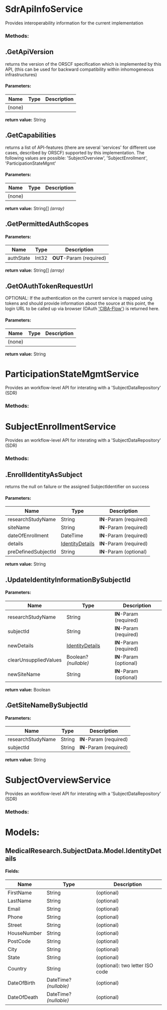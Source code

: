 ﻿# SdrApiInfoService
Provides interoperability information for the current implementation

### Methods:



## .GetApiVersion
returns the version of the ORSCF specification which is implemented by this API,
(this can be used for backward compatibility within inhomogeneous infrastructures)
#### Parameters:
|Name|Type|Description|
|----|----|-----------|
|(none)|||
**return value:** String



## .GetCapabilities
returns a list of API-features (there are several 'services' for different use cases, described by ORSCF)
supported by this implementation. The following values are possible:
'SubjectOverview', 'SubjectEnrollment', 'ParticipationStateMgmt'
#### Parameters:
|Name|Type|Description|
|----|----|-----------|
|(none)|||
**return value:** String[] *(array)*



## .GetPermittedAuthScopes
#### Parameters:
|Name|Type|Description|
|----|----|-----------|
|authState|Int32|**OUT**-Param (required)|
**return value:** String[] *(array)*



## .GetOAuthTokenRequestUrl
OPTIONAL: If the authentication on the current service is mapped
using tokens and should provide information about the source at this point,
the login URL to be called up via browser (OAuth ['CIBA-Flow'](https://openid.net/specs/openid-client-initiated-backchannel-authentication-core-1_0.html)) is returned here.
#### Parameters:
|Name|Type|Description|
|----|----|-----------|
|(none)|||
**return value:** String
# ParticipationStateMgmtService
Provides an workflow-level API for interating with a 'SubjectDataRepository' (SDR)

### Methods:
# SubjectEnrollmentService
Provides an workflow-level API for interating with a 'SubjectDataRepository' (SDR)

### Methods:



## .EnrollIdentityAsSubject
returns the null on failure or the assigned SubjectIdentifier on success
#### Parameters:
|Name|Type|Description|
|----|----|-----------|
|researchStudyName|String|**IN**-Param (required)|
|siteName|String|**IN**-Param (required)|
|dateOfEnrollment|DateTime|**IN**-Param (required)|
|details|[IdentityDetails](#MedicalResearch.SubjectData.Model.IdentityDetails)|**IN**-Param (required)|
|preDefinedSubjectId|String|**IN**-Param (optional)|
**return value:** String



## .UpdateIdentityInformationBySubjectId
#### Parameters:
|Name|Type|Description|
|----|----|-----------|
|researchStudyName|String|**IN**-Param (required)|
|subjectId|String|**IN**-Param (required)|
|newDetails|[IdentityDetails](#MedicalResearch.SubjectData.Model.IdentityDetails)|**IN**-Param (required)|
|clearUnsuppliedValues|Boolean? *(nullable)*|**IN**-Param (optional)|
|newSiteName|String|**IN**-Param (optional)|
**return value:** Boolean



## .GetSiteNameBySubjectId
#### Parameters:
|Name|Type|Description|
|----|----|-----------|
|researchStudyName|String|**IN**-Param (required)|
|subjectId|String|**IN**-Param (required)|
**return value:** String
# SubjectOverviewService
Provides an workflow-level API for interating with a 'SubjectDataRepository' (SDR)

### Methods:



# Models:



## MedicalResearch.SubjectData.Model.IdentityDetails
#### Fields:
|Name|Type|Description|
|----|----|-----------|
|FirstName|String|(optional)|
|LastName|String|(optional)|
|Email|String|(optional)|
|Phone|String|(optional)|
|Street|String|(optional)|
|HouseNumber|String|(optional)|
|PostCode|String|(optional)|
|City|String|(optional)|
|State|String|(optional)|
|Country|String|(optional): two letter ISO code|
|DateOfBirth|DateTime? *(nullable)*|(optional)|
|DateOfDeath|DateTime? *(nullable)*|(optional)|
